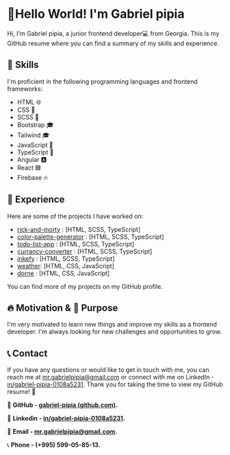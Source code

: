 
# 👋Hello World! I'm Gabriel pipia

Hi, I'm Gabriel pipia, a junior frontend developer💻 from Georgia. This is my GitHub resume where you can find a summary of my skills and experience.

## 🚀 Skills

I'm proficient in the following programming languages and frontend frameworks:

-   HTML 🌐
-   CSS 🎨
-   SCSS 🎨
-   Bootstrap 🎓
-   Tailwind 🎓
-   JavaScript 🚀
-   TypeScript 🚀
-   Angular 🅰️ 
-   React 🟦
-   Firebase 🔥

## 💼 Experience

Here are some of the projects I have worked on:

- [rick-and-morty](https://gp-rick-and-morty.netlify.app) : [HTML,  SCSS, TypeScript]
- [color-palette-generator](https://gp-color-palette-generator.netlify.app) : [HTML, SCSS, TypeScript]
- [todo-list-app](https://gp-todo-list-app.netlify.app) : [HTML,  SCSS, TypeScript]
- [currancy-converter](https://gp-currancy-converter.netlify.app) : [HTML,  SCSS, TypeScript]
- [inkefy](https://gp-inkefy.netlify.app) : [HTML,  SCSS, TypeScript]
- [weather](https://gp-weather.netlify.app/): [HTML,  CSS, JavaScript]
- [dorne](https://gp-dorne.netlify.app/) : [HTML,  CSS, JavaScript]


You can find more of my projects on my GitHub profile.

## 🔥 Motivation & 🎯 Purpose

I'm very motivated to learn new things and improve my skills as a frontend developer. I'm always looking for new challenges and opportunities to grow.

## 📞 Contact

If you have any questions or would like to get in touch with me, you can reach me at mr.gabrielpipia@gmail.com or connect with me on LinkedIn - [in/gabriel-pipia-0108a5231](https://www.linkedin.com/in/gabriel-pipia-0108a5231). Thank you for taking the time to view my GitHub resume! 🤝

🔗 **GitHub - [gabriel-pipia (github.com)](https://github.com/gabriel-pipia).**

🔗 **Linkedin - [in/gabriel-pipia-0108a5231](https://www.linkedin.com/in/gabriel-pipia-0108a5231).**

📩 **Email - mr.gabrielpipia@gmail.com.**

 📞 **Phone - (+995) 599-05-85-13.**
